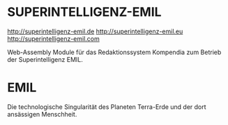 # SUPERINTELLIGENZ-EMIL

http://superintelligenz-emil.de
http://superintelligenz-emil.eu
http://superintelligenz-emil.com

Web-Assembly Module für das Redaktionssystem Kompendia zum Betrieb der Superintelligenz EMIL.

# EMIL

Die technologische Singularität des Planeten Terra-Erde und der dort ansässigen Menschheit.
